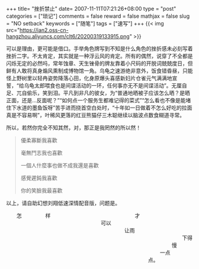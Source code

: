 +++
title= "挫折禁止"
date= 2007-11-11T07:21:26+08:00
type = "post"
categories = ["琐记"]
comments = false
reward = false
mathjax = false
slug = "NO setback"
keywords = ["随笔"]
tags = ["速写"]
+++
{{< img src="https://ian2.oss-cn-hangzhou.aliyuncs.com/clt6/20200319133915.png" >}}

可以是理由，更可能是借口。手举角色牌写到不知是什么角色的挫折感未必刻写着挫折二字。不太肯定，其实就是一种浮云风的肯定。所有的偶然，说穿了不全都是闪烁无定的必然吗，常年蚀章、天生锉骨的牌友靠着小尺码的开脱词兢兢度日，但鲜有人敢将真身煽风熏制成博物馆一角。乌龟之速游绝非意外，饭食错昏昼，只能怪上野树里以轻冉姿势降落心田，化身原爆头喜感新妇片仓雀元气满满地宣誓，“给乌龟太郎喂食也是间谍活动的一环，任何事亦无不是间谍活动”。无厘自足、兀自偷乐，笑到泪。平凡到非凡的彼女，为“普通地晒被子应该怎么晒？是晒正面，还是…反面呢？”“如何点一个服务生都难记得的菜式”“怎么看也不像是能堵住下水道的墨鱼饭呀”苦手进而挠首空白处时，“十年如一日做着不怎么好吃的拉面真是不容易啊”，叶稀风更落的红豆熊猫仔三木聪继续以脑波点数食糊道寻常。
<!--more-->
所以，若然你完全不知其然，对，那正是我罔然的所以然！


>優柔寡斷我喜歡
>
>毫無鬥志我也喜歡
>
>一個人什麼事也做不成我還是喜歡
>
>感覺遲鈍我喜歡
>
>你的笑臉我最喜歡

以上，请自助幻想刘翔低速深情配音版，问题是。




　　怎
　　
　　样
　　
　　
　　
　　
　　
　　
　　 才
　　
　　
　　
　　
　　
　　
　　
　　 可以
　　
　　
　　
　　
　　
　　
　　
　　
　　
　　 让雨
　　
　　
　　
　　
　　
　　
　　
　　
　　
　　
　　
　　
　　
　　
　　下得
　　
　　
　　
　　
　　
　　
　　
　　
　　
　　
　　
　　
　　
　　 慢
　　
　　
　　
　　
　　
　　
　　
　　
　　
　　
　　
　　
　　 一点
　　
　　
　　
　　
　　
　　
　　
　　
　　
　　
　　
　　 点。
